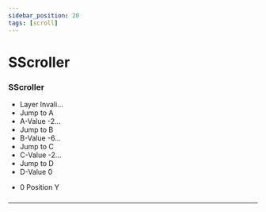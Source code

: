 ```yaml
---
sidebar_position: 20
tags: [scroll]
---
```


# SScroller


<div className="patch-container">
    <div className="patch processor">
        <h3>SScroller</h3>
        <ul className="inputs">
            <li>Layer <span>Invali...</span></li>
            <li>Jump to A <span className="patch-pulse-preview"><span className="dot"></span></span></li>
            <li>A-Value <span>-2...</span></li>
            <li>Jump to B <span className="patch-pulse-preview"><span className="dot"></span></span></li>
            <li>B-Value <span>-6...</span></li>
            <li>Jump to C <span className="patch-pulse-preview"><span className="dot"></span></span></li>
            <li>C-Value <span>-2...</span></li>
            <li>Jump to D <span className="patch-pulse-preview"><span className="dot"></span></span></li>
            <li>D-Value <span>0</span></li>
        </ul>
        <ul className="outputs">
            <li><span>0</span> Position Y </li>
        </ul>
    </div>
</div>

### 


------
